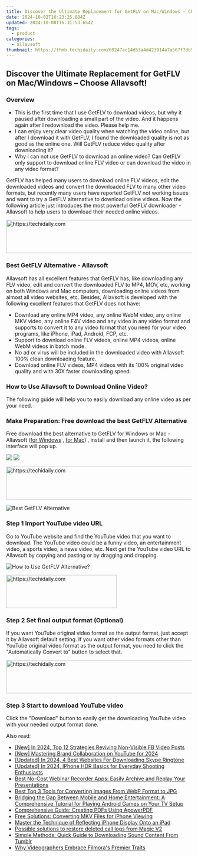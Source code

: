 ```yaml
---
title: Discover the Ultimate Replacement for GetFLV on Mac/Windows – Choose Allavsoft!
date: 2024-10-02T16:23:25.884Z
updated: 2024-10-08T16:31:53.654Z
tags:
  - product
categories:
  - allavsoft
thumbnail: https://thmb.techidaily.com/69247ac14d53a4d423914a7a567f7db5686b08abed208ce9a52f3e4561b6e4e9.jpg
---
```


## Discover the Ultimate Replacement for GetFLV on Mac/Windows – Choose Allavsoft!

### Overview

* This is the first time that I use GetFLV to download videos, but why it paused after downloading a small part of the video. And it happens again after I redownload the video. Please help me.
* I can enjoy very clear video quality when watching the video online, but after I download it with GetFLV, I found the downloaded quality is not as good as the online one. Will GetFLV reduce video quality after downloading it?
* Why I can not use GetFLV to download an online video? Can GetFLV only support to download online FLV video or can download the video in any video format?

GetFLV has helped many users to download online FLV videos, edit the downloaded videos and convert the downloaded FLV to many other video formats, but recently many users have reported GetFLV not working issues and want to try a GetFLV alternative to download online videos. Now the following article just introduces the most powerful GetFLV downloader - Allavsoft to help users to download their needed online videos.

<!-- affiliate ads begin -->
<a href="https://appsumo.8odi.net/c/5597632/2037338/7443" target="_top" id="2037338">
  <img src="//a.impactradius-go.com/display-ad/7443-2037338" border="0" alt="https://techidaily.com" width="728" height="90"/>
</a>
<img height="0" width="0" src="https://appsumo.8odi.net/i/5597632/2037338/7443" style="position:absolute;visibility:hidden;" border="0" />
<!-- affiliate ads end -->

### Best GetFLV Alternative - Allavsoft

Allavsoft has all excellent features that GetFLV has, like downloading any FLV video, edit and convert the downloaded FLV to MP4, MOV, etc, working on both Windows and Mac computers, downloading online videos from almost all video websites, etc. Besides, Allavsoft is developed with the following excellent features that GetFLV does not have:

* Download any online MP4 video, any online WebM video, any online MKV video, any online F4V video and any video in any video format and supports to convert it to any video format that you need for your video programs, like iPhone, iPad, Android, FCP, etc.
* Support to download online FLV videos, online MP4 videos, online WebM videos in batch mode.
* No ad or virus will be included in the downloaded video with Allavsoft 100% clean downloading feature.
* Download online FLV videos, MP4 videos with its 100% original video quality and with 30X faster downloading speed.

### How to Use Allavsoft to Download Online Video?

The following guide will help you to easily download any online video as per your need.

### Make Preparation: Free download the best GetFLV Alternative

Free download the best alternative to GetFLV for Windows or Mac - Allavsoft ([for Windows](https://tools.techidaily.com/allavsoft/products/) , [for Mac](https://tools.techidaily.com/allavsoft/products/)) , install and then launch it, the following interface will pop up.

[![](https://www.allavsoft.com/how-to/../images/how-to/free-download-win.jpg)](https://tools.techidaily.com/allavsoft/products/) [![](https://www.allavsoft.com/how-to/../images/how-to/free-download-mac.jpg)](https://tools.techidaily.com/allavsoft/products/)

<!-- affiliate ads begin -->
<a href="https://appsumo.8odi.net/c/5597632/2037351/7443" target="_top" id="2037351">
  <img src="//a.impactradius-go.com/display-ad/7443-2037351" border="0" alt="https://techidaily.com" width="728" height="90"/>
</a>
<img height="0" width="0" src="https://appsumo.8odi.net/i/5597632/2037351/7443" style="position:absolute;visibility:hidden;" border="0" />
<!-- affiliate ads end -->

![Best GetFLV Alternative](https://www.allavsoft.com/how-to/../images/allavsoft/screen-shot-600.jpg)

### Step 1 Import YouTube video URL

Go to YouTube website and find the YouTube video that you want to download. The YouTube video could be a funny video, an entertainment video, a sports video, a news video, etc. Next get the YouTube video URL to Allavsoft by copying and pasting or by dragging and dropping.

![How to Use GetFLV Alternative?](https://www.allavsoft.com/how-to/../images/how-to/download-rtmp-video/download-rtmp-video.jpg)

<!-- affiliate ads begin -->
<a href="https://aligracehair.sjv.io/c/5597632/2027190/19272" target="_top" id="2027190">
  <img src="//a.impactradius-go.com/display-ad/19272-2027190" border="0" alt="https://techidaily.com" width="300" height="90"/>
</a>
<img height="0" width="0" src="https://aligracehair.sjv.io/i/5597632/2027190/19272" style="position:absolute;visibility:hidden;" border="0" />
<!-- affiliate ads end -->

### Step 2 Set final output format (Optional)

If you want YouTube original video format as the output format, just accept it by Allavsoft default setting. If you want other video formats other than YouTube original video format as the output format, you need to click the "Automatically Convert to" button to select that.

<!-- affiliate ads begin -->
<a href="https://ephamedtechinc.pxf.io/c/5597632/2126492/26400" target="_top" id="2126492">
  <img src="//a.impactradius-go.com/display-ad/26400-2126492" border="0" alt="https://techidaily.com" width="640" height="90"/>
</a>
<img height="0" width="0" src="https://ephamedtechinc.pxf.io/i/5597632/2126492/26400" style="position:absolute;visibility:hidden;" border="0" />
<!-- affiliate ads end -->

### Step 3 Start to download YouTube video

Click the "Download" button to easily get the downloading YouTube video with your needed output format done.

<ins class="adsbygoogle"
     style="display:block"
     data-ad-format="autorelaxed"
     data-ad-client="ca-pub-7571918770474297"
     data-ad-slot="1223367746"></ins>

<ins class="adsbygoogle"
     style="display:block"
     data-ad-client="ca-pub-7571918770474297"
     data-ad-slot="8358498916"
     data-ad-format="auto"
     data-full-width-responsive="true"></ins>

<span class="atpl-alsoreadstyle">Also read:</span>
<div><ul>
<li><a href="https://facebook-clips.techidaily.com/new-in-2024-top-12-strategies-reviving-non-visible-fb-video-posts/"><u>[New] In 2024, Top 12 Strategies Reviving Non-Visible FB Video Posts</u></a></li>
<li><a href="https://fox-hovers.techidaily.com/new-mastering-brand-collaboration-on-youtube-for-2024/"><u>[New] Mastering Brand Collaboration on YouTube for 2024</u></a></li>
<li><a href="https://fox-glue.techidaily.com/updated-in-2024-4-best-websites-for-downloading-skype-ringtone/"><u>[Updated] In 2024, 4 Best Websites For Downloading Skype Ringtone</u></a></li>
<li><a href="https://fox-helps.techidaily.com/updated-in-2024-iphone-hdr-basics-for-everyday-shooting-enthusiasts/"><u>[Updated] In 2024, IPhone HDR Basics for Everyday Shooting Enthusiasts</u></a></li>
<li><a href="https://discover-answers.techidaily.com/best-no-cost-webinar-recorder-apps-easily-archive-and-replay-your-presentations/"><u>Best No-Cost Webinar Recorder Apps: Easily Archive and Replay Your Presentations</u></a></li>
<li><a href="https://discover-answers.techidaily.com/best-top-3-tools-for-converting-images-from-webp-format-to-jpg/"><u>Best Top 3 Tools for Converting Images From WebP Format to JPG</u></a></li>
<li><a href="https://fox-within.techidaily.com/bridging-the-gap-between-mobile-and-home-entertainment-a-comprehensive-tutorial-for-playing-android-games-on-your-tv-setup/"><u>Bridging the Gap Between Mobile and Home Entertainment: A Comprehensive Tutorial for Playing Android Games on Your TV Setup</u></a></li>
<li><a href="https://discover-answers.techidaily.com/comprehensive-guide-creating-pdfs-using-apowerpdf/"><u>Comprehensive Guide: Creating PDFs Using ApowerPDF</u></a></li>
<li><a href="https://discover-answers.techidaily.com/free-solutions-converting-mkv-files-for-iphone-viewing/"><u>Free Solutions: Converting MKV Files for iPhone Viewing</u></a></li>
<li><a href="https://discover-answers.techidaily.com/master-the-technique-of-reflecting-iphone-display-onto-an-ipad/"><u>Master the Technique of Reflecting iPhone Display Onto an iPad</u></a></li>
<li><a href="https://review-topics.techidaily.com/possible-solutions-to-restore-deleted-call-logs-from-magic-v2-by-fonelab-android-recover-call-logs/"><u>Possible solutions to restore deleted call logs from Magic V2</u></a></li>
<li><a href="https://discover-answers.techidaily.com/simple-methods-quick-guide-to-downloading-sound-content-from-tumblr/"><u>Simple Methods: Quick Guide to Downloading Sound Content From Tumblr</u></a></li>
<li><a href="https://extra-resources.techidaily.com/why-videographers-embrace-filmoras-premier-traits/"><u>Why Videographers Embrace Filmora's Premier Traits</u></a></li>
</ul></div>

